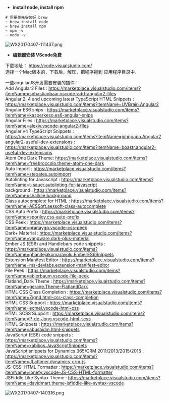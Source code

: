 * **install node, install npm**   

```  
# 需要事先安装好 brew
~ brew install node  
~ brew install npm
~ npm -v
~ node -v
```    
![WX20170407-111437.png](https://bitbucket.org/repo/oE6yEX/images/1655153530-WX20170407-111437.png)     

* **编辑器安装 VScode免费**    

下载地址： 
https://code.visualstudio.com/  
选择一个Mac版本的，下载后，解压，把程序拖到 应用程序目录中.     

一些angularJS开发需要安装的插件：  
Add Angular2 Files : https://marketplace.visualstudio.com/items?itemName=sebastianbaar.vscode-add-angular2-files     
Angular 2, 4 and upcoming latest TypeScript HTML Snippets : https://marketplace.visualstudio.com/items?itemName=UVBrain.Angular2     
Angular ES6 snips : https://marketplace.visualstudio.com/items?itemName=kasperkeso.es6-angular-snips   
Angular Files : https://marketplace.visualstudio.com/items?itemName=alexiv.vscode-angular2-files    
Angular v4 TypeScript Snippets : https://marketplace.visualstudio.com/items?itemName=johnpapa.Angular2    
angular2-useful-dev-extensions : https://marketplace.visualstudio.com/items?itemName=boastr.angular2-useful-dev-extensions    
Atom One Dark Theme: https://marketplace.visualstudio.com/items?itemName=freebroccolo.theme-atom-one-dark    
Auto Import : https://marketplace.visualstudio.com/items?itemName=steoates.autoimport      
Autolinting for Javascript : https://marketplace.visualstudio.com/items?itemName=t-sauer.autolinting-for-javascript     
background  : https://marketplace.visualstudio.com/items?itemName=shalldie.background     
Class autocomplete for HTML : https://marketplace.visualstudio.com/items?itemName=AESSoft.aessoft-class-autocomplete     
CSS Auto Prefix : https://marketplace.visualstudio.com/items?itemName=sporiley.css-auto-prefix     
CSS Peek  : https://marketplace.visualstudio.com/items?itemName=pranaygp.vscode-css-peek     
Dark+ Material : https://marketplace.visualstudio.com/items?itemName=vangware.dark-plus-material    
Ember JS (ES6) and Handlebars code snippets : https://marketplace.visualstudio.com/items?itemName=phanitejakomaravolu.EmberES6Snippets     
Extension Manifest Editor : https://marketplace.visualstudio.com/items?itemName=ms-devlabs.extension-manifest-editor    
File Peek : https://marketplace.visualstudio.com/items?itemName=abierbaum.vscode-file-peek     
Flatland_Dark Theme : https://marketplace.visualstudio.com/items?itemName=gerane.Theme-FlatlandDark    
HTML CSS Class Completion : https://marketplace.visualstudio.com/items?itemName=Zignd.html-css-class-completion    
HTML CSS Support : https://marketplace.visualstudio.com/items?itemName=ecmel.vscode-html-css    
HTML SCSS Support : https://marketplace.visualstudio.com/items?itemName=P-de-Jong.vscode-html-scss    
HTML Snippets : https://marketplace.visualstudio.com/items?itemName=abusaidm.html-snippets   
JavaScript (ES6) code snippets : https://marketplace.visualstudio.com/items?itemName=xabikos.JavaScriptSnippets    
JavaScript snippets for Dynamics 365/CRM 2011/2013/2015/2016 : https://marketplace.visualstudio.com/items?itemName=JLattimer.dynamics-crm-js     
JS-CSS-HTML Formatter : https://marketplace.visualstudio.com/items?itemName=lonefy.vscode-JS-CSS-HTML-formatter    
JSFiddle Like Syntax Theme : https://marketplace.visualstudio.com/items?itemName=davidmart.theme-jsfiddle-like-syntax-vscode       

![WX20170407-140316.png](https://bitbucket.org/repo/oE6yEX/images/3552433634-WX20170407-140316.png)